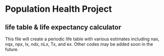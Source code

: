 # Population Health Project 

## life table & life expectancy calculator
This file will create a periodic life table with various estimates including nax, nqx, npx, lx, ndx, nLx, Tx, and ex. Other codes may be added soon in the future. 
